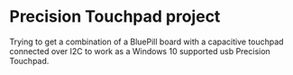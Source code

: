 # Precision Touchpad project
Trying to get a combination of a BluePill board with a capacitive touchpad connected over I2C to work as a Windows 10 supported usb Precision Touchpad.
